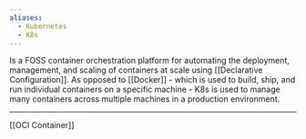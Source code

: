 ```yaml
---
aliases:
  - Kubernetes
  - K8s
---
```

Is a FOSS container orchestration platform for automating the deployment, management, and scaling of containers at scale using [[Declarative Configuration]]. As opposed to [[Docker]] - which is used to build, ship, and run individual containers on a specific machine - K8s is used to manage many containers across multiple machines in a production environment. 

---

[[OCI Container]]